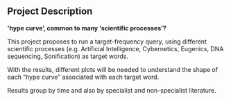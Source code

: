 

## Project Description

**'hype curve’, common to many ‘scientific processes’?**

This project proposes to run a target-frequency query, using different scientific processes (e.g. Artificial Intelligence, Cybernetics, Eugenics, DNA sequencing, Sonification) as target words.  

With the results, different plots will be needed to understand the shape of each “hype curve” associated with each target word. 

Results group by time and also by specialist and non-specialist literature. 
